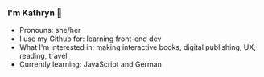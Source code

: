 ### I'm Kathryn 👋

- Pronouns: she/her
- I use my Github for: learning front-end dev
- What I'm interested in: making interactive books, digital publishing, UX, reading, travel
- Currently learning: JavaScript and German
